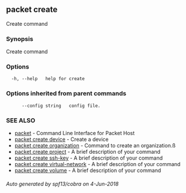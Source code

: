 ## packet create

Create command

### Synopsis

Create command

### Options

```
  -h, --help   help for create
```

### Options inherited from parent commands

```
      --config string   config file.
```

### SEE ALSO

* [packet](packet.md)	 - Command Line Interface for Packet Host
* [packet create device](packet_create_device.md)	 - Create a device
* [packet create organization](packet_create_organization.md)	 - Command to create an organization.ß
* [packet create project](packet_create_project.md)	 - A brief description of your command
* [packet create ssh-key](packet_create_ssh-key.md)	 - A brief description of your command
* [packet create virtual-network](packet_create_virtual-network.md)	 - A brief description of your command
* [packet create volume](packet_create_volume.md)	 - A brief description of your command

###### Auto generated by spf13/cobra on 4-Jun-2018
